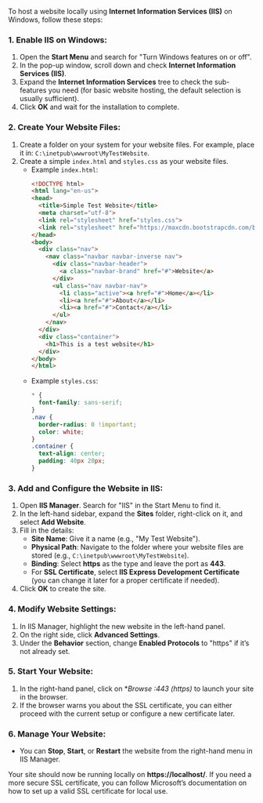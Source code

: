 To host a website locally using **Internet Information Services (IIS)** on Windows, follow these steps:

### 1. Enable IIS on Windows:
1. Open the **Start Menu** and search for "Turn Windows features on or off".
2. In the pop-up window, scroll down and check **Internet Information Services (IIS)**.
3. Expand the **Internet Information Services** tree to check the sub-features you need (for basic website hosting, the default selection is usually sufficient).
4. Click **OK** and wait for the installation to complete.

### 2. Create Your Website Files:
1. Create a folder on your system for your website files. For example, place it in: `C:\inetpub\wwwroot\MyTestWebsite`.
2. Create a simple `index.html` and `styles.css` as your website files.
   - Example `index.html`:
     ```html
     <!DOCTYPE html>
     <html lang="en-us">
     <head>
       <title>Simple Test Website</title>
       <meta charset="utf-8">
       <link rel="stylesheet" href="styles.css">
       <link rel="stylesheet" href="https://maxcdn.bootstrapcdn.com/bootstrap/3.4.1/css/bootstrap.min.css">
     </head>
     <body>
       <div class="nav">
         <nav class="navbar navbar-inverse nav">
           <div class="navbar-header">
             <a class="navbar-brand" href="#">Website</a>
           </div>
           <ul class="nav navbar-nav">
             <li class="active"><a href="#">Home</a></li>
             <li><a href="#">About</a></li>
             <li><a href="#">Contact</a></li>
           </ul>
         </nav>
       </div>
       <div class="container">
         <h1>This is a test website</h1>
       </div>
     </body>
     </html>
     ```
   - Example `styles.css`:
     ```css
     * {
       font-family: sans-serif;
     }
     .nav {
       border-radius: 0 !important;
       color: white;
     }
     .container {
       text-align: center;
       padding: 40px 20px;
     }
     ```

### 3. Add and Configure the Website in IIS:
1. Open **IIS Manager**. Search for "IIS" in the Start Menu to find it.
2. In the left-hand sidebar, expand the **Sites** folder, right-click on it, and select **Add Website**.
3. Fill in the details:
   - **Site Name**: Give it a name (e.g., "My Test Website").
   - **Physical Path**: Navigate to the folder where your website files are stored (e.g., `C:\inetpub\wwwroot\MyTestWebsite`).
   - **Binding**: Select **https** as the type and leave the port as **443**.
   - For **SSL Certificate**, select **IIS Express Development Certificate** (you can change it later for a proper certificate if needed).
4. Click **OK** to create the site.

### 4. Modify Website Settings:
1. In IIS Manager, highlight the new website in the left-hand panel.
2. On the right side, click **Advanced Settings**.
3. Under the **Behavior** section, change **Enabled Protocols** to "https" if it’s not already set.

### 5. Start Your Website:
1. In the right-hand panel, click on **Browse *:443 (https)** to launch your site in the browser.
2. If the browser warns you about the SSL certificate, you can either proceed with the current setup or configure a new certificate later.

### 6. Manage Your Website:
- You can **Stop**, **Start**, or **Restart** the website from the right-hand menu in IIS Manager.

Your site should now be running locally on **https://localhost/**. If you need a more secure SSL certificate, you can follow Microsoft’s documentation on how to set up a valid SSL certificate for local use.